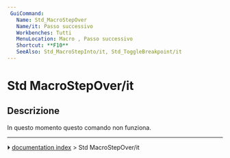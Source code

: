 ```yaml
---
 GuiCommand:
   Name: Std_MacroStepOver
   Name/it: Passo successivo
   Workbenches: Tutti
   MenuLocation: Macro , Passo successivo 
   Shortcut: **F10**
   SeeAlso: Std_MacroStepInto/it, Std_ToggleBreakpoint/it
---
```


# Std MacroStepOver/it



## Descrizione

In questo momento questo comando non funziona.



---
⏵ [documentation index](../README.md) > Std MacroStepOver/it
